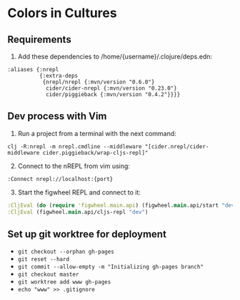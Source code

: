 # Colors in Cultures

## Requirements

1. Add these dependencies to /home/{username}/.clojure/deps.edn:

```
:aliases {:nrepl
          {:extra-deps
           {nrepl/nrepl {:mvn/version "0.6.0"}
            cider/cider-nrepl {:mvn/version "0.23.0"}
            cider/piggieback {:mvn/version "0.4.2"}}}}
```

## Dev process with Vim

1. Run a project from a terminal with the next command:

```
clj -R:nrepl -m nrepl.cmdline --middleware "[cider.nrepl/cider-middleware cider.piggieback/wrap-cljs-repl]"
```

2. Connect to the nREPL from vim using:

```
:Connect nrepl://localhost:{port}
```

3. Start the figwheel REPL and connect to it:

```clojure
:CljEval (do (require 'figwheel.main.api) (figwheel.main.api/start "dev"))
:CljEval (figwheel.main.api/cljs-repl "dev") 
```

## Set up git worktree for deployment

- `git checkout --orphan gh-pages`
- `git reset --hard`
- `git commit --allow-empty -m "Initializing gh-pages branch"`
- `git checkout master`
- `git worktree add www gh-pages`
- `echo "www" >> .gitignore`

<!--
## To Do:

- inline svg ?
- turned first card in library ?
- signature ?
- ci ?
- route change animation ?
- banner animation ?
- pwa ?
- link to menu ?
-->

